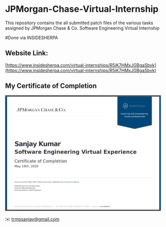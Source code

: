 # JPMorgan-Chase-Virtual-Internship

This repository contains the all submitted patch files of the various tasks assigned by JPMorgan Chase &amp; Co. Software Engineering Virtual Internship

#Done via INSIDESHERPA

## Website Link:

[https://www.insidesherpa.com/virtual-internships/R5iK7HMxJGBgaSbvk](https://www.insidesherpa.com/virtual-internships/R5iK7HMxJGBgaSbvk)

## My Certificate of Completion 

![My Completion Certificate](https://github.com/Trmpsanjay/JPMorgan-Chase-Virtual-Internship/blob/master/completion%20certificate.png)


:envelope: trmpsanjay@gmail.com
